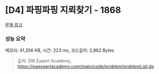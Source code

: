 # [D4] 파핑파핑 지뢰찾기 - 1868 

[문제 링크](https://swexpertacademy.com/main/code/problem/problemDetail.do?contestProbId=AV5LwsHaD1MDFAXc) 

### 성능 요약

메모리: 41,356 KB, 시간: 223 ms, 코드길이: 2,862 Bytes



> 출처: SW Expert Academy, https://swexpertacademy.com/main/code/problem/problemList.do
